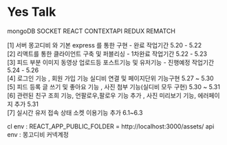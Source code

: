 # Yes Talk

mongoDB SOCKET REACT CONTEXTAPI REDUX REMATCH

[1] 서버 몽고디비 와 기본 express 를 통한 구현 - 완료 작업기간 5.20 - 5.22 <br />
[2] 리액트를 통한 클라이언트 구축 및 퍼블리싱 - 1차완료 작업기간 5.22 - 5.23 <br />
[3] 피드 부분 이미지 동영상 업로드등 포스트기능 및 유저기능 - 진행예정 작업기간 5.24 - 5.26 <br />
[4] 로그인 기능 , 회원 가입 기능 실디비 연결 및 페이지단위 기능구현 5.27 ~ 5.30 <br />
[5] 피드 등록 글 쓰기 및 좋아요 기능 , 사진 첨부 기능(실디비 모두 구현) 5.30 ~ 5.31<br />
[6] 관련된 친구 조희 기능, 언팔로우,팔로우 기능 추가 , 사진 미리보기 기능, 에러페이지 추가 5.31 <br />
[7] 실시간 유저 접속 상태 소켓 이용기능 추가 6.1~6.3 <br />

cl env : REACT_APP_PUBLIC_FOLDER = http://localhost:3000/assets/
api env : 몽고디비 커넥계정
